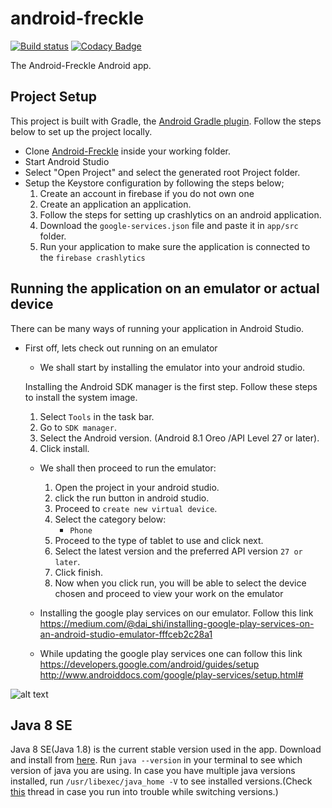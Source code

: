 # android-freckle

[![Build status](https://build.appcenter.ms/v0.1/apps/3a670da0-1f04-4e7b-b867-3e8cdfbd7a51/branches/develop/badge)](https://appcenter.ms) [![Codacy Badge](https://api.codacy.com/project/badge/Grade/723460460764432db2497c1431a629f2)](https://www.codacy.com/app/meshnesh/android-freckle?utm_source=github.com&amp;utm_medium=referral&amp;utm_content=meshnesh/android-freckle&amp;utm_campaign=Badge_Grade)


The Android-Freckle Android app.

## Project Setup

This project is built with Gradle, the [Android Gradle plugin](http://tools.android.com/tech-docs/new-build-system/user-guide). Follow the steps below to set up the project locally.

* Clone [Android-Freckle](https://github.com/meshnesh/android-freckle) inside your working folder.
* Start Android Studio
* Select "Open Project" and select the generated root Project folder.
* Setup the Keystore configuration by following the steps below;
    1. Create an account in firebase if you do not own one
    2. Create an application an application.
    3. Follow the steps for setting up crashlytics on an android application.
    4. Download the `google-services.json` file and paste it in `app/src` folder.
    5. Run your application to make sure the application is connected to the `firebase crashlytics`

## Running the application on an emulator or actual device

There can be many ways of running your application in Android Studio.
* First off, lets check out running on an emulator
    * We shall start by installing the emulator into your android studio.

    Installing the Android SDK manager is the first step. Follow these steps to install the system image.

     1. Select `Tools` in the task bar.
     2. Go to `SDK manager`.
     3. Select the Android version. (Android 8.1 Oreo /API Level 27 or later).
     4. Click install.

    * We shall then proceed to run the emulator:

        1. Open the project in your android studio.
        2. click the run button in android studio.
        3. Proceed to `create new virtual device`.
        4. Select the category below:
            - `Phone`
        5. Proceed to the type of tablet to use and click next.
        6. Select the latest version and the preferred API version `27 or later`.
        7. Click finish.
        8. Now when you click run, you will be able to select the device chosen and proceed to view your work on the emulator

     * Installing the google play services on our emulator.
     Follow this link
     https://medium.com/@dai_shi/installing-google-play-services-on-an-android-studio-emulator-fffceb2c28a1

     * While updating the google play services one can follow this link
     https://developers.google.com/android/guides/setup
     http://www.androiddocs.com/google/play-services/setup.html#
     
![alt text](app/doc/images/BuildVariantChooser.png)
## Java 8 SE
Java 8 SE(Java 1.8) is the current stable version used in the app. Download and install from [here](http://www.oracle.com/technetwork/java/javase/downloads/jdk8-downloads-2133151.html).
Run ``` java --version ``` in your terminal to see which version of java you are using. In case you have multiple java versions installed, run ``` /usr/libexec/java_home -V ``` to see installed versions.(Check [this](https://stackoverflow.com/questions/46513639/how-to-downgrade-java-from-9-to-8-on-a-macos-eclipse-is-not-running-with-java-9) thread in case you run into trouble while switching versions.)